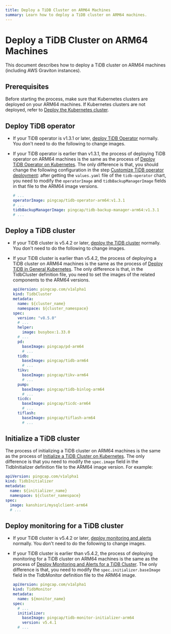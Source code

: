 ```yaml
---
title: Deploy a TiDB Cluster on ARM64 Machines
summary: Learn how to deploy a TiDB cluster on ARM64 machines.
---
```


# Deploy a TiDB Cluster on ARM64 Machines

This document describes how to deploy a TiDB cluster on ARM64 machines (including AWS Graviton instances).

## Prerequisites

Before starting the process, make sure that Kubernetes clusters are deployed on your ARM64 machines. If Kubernetes clusters are not deployed, refer to [Deploy the Kubernetes cluster](deploy-tidb-operator.md#deploy-the-kubernetes-cluster).

## Deploy TiDB operator

* If your TiDB operator is v1.3.1 or later, [deploy TiDB Operator](deploy-tidb-operator.md) normally. You don't need to do the following to change images.

* If your TiDB operator is earlier than v1.3.1, the process of deploying TiDB operator on ARM64 machines is the same as the process of [Deploy TiDB Operator on Kubernetes](deploy-tidb-operator.md). The only difference is that, you should change the following configuration in the step [Customize TiDB operator deployment](deploy-tidb-operator.md#customize-tidb-operator-deployment): after getting the `values.yaml` file of the `tidb-operator` chart, you need to modify the `operatorImage` and `tidbBackupManagerImage` fields in that file to the ARM64 image versions. 
  
  ```yaml
  # ...
  operatorImage: pingcap/tidb-operator-arm64:v1.3.1
  # ...
  tidbBackupManagerImage: pingcap/tidb-backup-manager-arm64:v1.3.1
  # ...
  ```

## Deploy a TiDB cluster

* If your TiDB cluster is v5.4.2 or later, [deploy the TiDB cluster](deploy-on-general-kubernetes.md) normally. You don't need to do the following to change images.

* If your TiDB cluster is earlier than v5.4.2, the process of deploying a TiDB cluster on ARM64 machines is the same as the process of [Deploy TiDB in General Kubernetes](deploy-on-general-kubernetes.md). The only difference is that, in the TidbCluster definition file, you need to set the images of the related components to the ARM64 versions. 
  
  ```yaml
  apiVersion: pingcap.com/v1alpha1
  kind: TidbCluster
  metadata:
    name: ${cluster_name}
    namespace: ${cluster_namespace}
  spec:
    version: "v8.5.0"
    # ...
    helper:
      image: busybox:1.33.0
    # ...
    pd:
      baseImage: pingcap/pd-arm64
      # ...
    tidb:
      baseImage: pingcap/tidb-arm64
      # ...
    tikv:
      baseImage: pingcap/tikv-arm64
      # ...
    pump:
      baseImage: pingcap/tidb-binlog-arm64
      # ...
    ticdc:
      baseImage: pingcap/ticdc-arm64
      # ...
    tiflash:
      baseImage: pingcap/tiflash-arm64
      # ...
  ```

## Initialize a TiDB cluster

The process of initializing a TiDB cluster on ARM64 machines is the same as the process of [Initialize a TiDB Cluster on Kubernetes](initialize-a-cluster.md). The only difference is that you need to modify the `spec.image` field in the TidbInitializer definition file to the ARM64 image version. For example:

```yaml
apiVersion: pingcap.com/v1alpha1
kind: TidbInitializer
metadata:
  name: ${initializer_name}
  namespace: ${cluster_namespace}
spec:
  image: kanshiori/mysqlclient-arm64
  # ...
```

## Deploy monitoring for a TiDB cluster

* If your TiDB cluster is v5.4.2 or later, [deploy monitoring and alerts](monitor-a-tidb-cluster.md) normally. You don't need to do the following to change images.
  
* If your TiDB cluster is earlier than v5.4.2, the process of deploying monitoring for a TiDB cluster on ARM64 machines is the same as the process of [Deploy Monitoring and Alerts for a TiDB Cluster](monitor-a-tidb-cluster.md). The only difference is that, you need to modify the `spec.initializer.baseImage` field in the TidbMonitor definition file to the ARM64 image.

  ```yaml
  apiVersion: pingcap.com/v1alpha1
  kind: TidbMonitor
  metadata:
    name: ${monitor_name}
  spec:
    # ...
    initializer:
      baseImage: pingcap/tidb-monitor-initializer-arm64
      version: v5.4.1
    # ...
  ```
